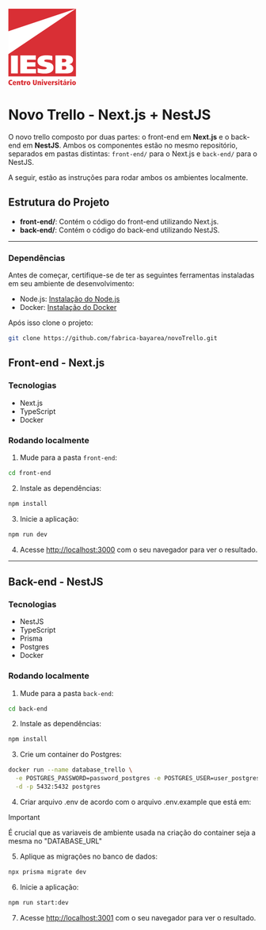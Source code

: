 ![Centro Universitário IESB](assets/logoIesb.png)

# Novo Trello - Next.js + NestJS

O novo trello composto por duas partes: o front-end em **Next.js** e o back-end em **NestJS**. Ambos os componentes estão no mesmo repositório, separados em pastas distintas: `front-end/` para o Next.js e `back-end/` para o NestJS. 

A seguir, estão as instruções para rodar ambos os ambientes localmente.

## Estrutura do Projeto

- **front-end/**: Contém o código do front-end utilizando Next.js.
- **back-end/**: Contém o código do back-end utilizando NestJS.

---

### Dependências
Antes de começar, certifique-se de ter as seguintes ferramentas instaladas em seu ambiente de desenvolvimento:
- Node.js: [Instalação do Node.js](https://nodejs.org/)
- Docker: [Instalação do Docker](https://docs.docker.com/desktop/install/linux-install/)

Após isso clone o projeto:
  ```bash
  git clone https://github.com/fabrica-bayarea/novoTrello.git
  ```

## Front-end - Next.js

### Tecnologias
- Next.js
- TypeScript
- Docker

### Rodando localmente
1. Mude para a pasta `front-end`:
  ```bash
  cd front-end
  ```

2. Instale as dependências:
  ```bash
  npm install
  ```

3. Inicie a aplicação:
  ```bash
  npm run dev
  ```

4. Acesse [http://localhost:3000](http://localhost:3000) com o seu navegador para ver o resultado.

---

## Back-end - NestJS

### Tecnologias
- NestJS
- TypeScript
- Prisma
- Postgres
- Docker

### Rodando localmente
1. Mude para a pasta `back-end`:
  ```bash
  cd back-end
  ```

2. Instale as dependências:
  ```bash
  npm install
  ```

3. Crie um container do Postgres:
  ```bash
  docker run --name database_trello \
    -e POSTGRES_PASSWORD=password_postgres -e POSTGRES_USER=user_postgres \
    -d -p 5432:5432 postgres
  ```

4. Criar arquivo .env de acordo com o arquivo .env.example que está em:
  
> [!IMPORTANT]  
> É crucial que as variaveis de ambiente usada na criação do container seja a mesma no "DATABASE_URL"

5. Aplique as migrações no banco de dados:
  ```bash
  npx prisma migrate dev
  ```

6. Inicie a aplicação:
  ```bash
  npm run start:dev
  ```

7. Acesse [http://localhost:3001](http://localhost:3001) com o seu navegador para ver o resultado.
